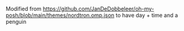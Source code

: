Modified from https://github.com/JanDeDobbeleer/oh-my-posh/blob/main/themes/nordtron.omp.json to have day + time and a penguin